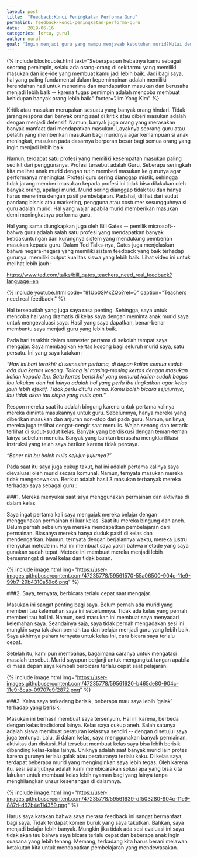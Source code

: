 ```yaml
---
layout: post
title:  "Feedback:Kunci Peningkatan Performa Guru"
permalink: feedback-kunci-peningkatan-performa-guru
date:   2019-06-16
categories: [ortu, guru]
author: nurul
goal: "Ingin menjadi guru yang mampu menjawab kebutuhan murid?Mulai dengan menerapkan teknik ini di kelas."
---
```


{% include blockquote.html
text="Seberapapun hebatnya kamu sebagai seorang pemimpin, selalu ada orang-orang di sekitarmu yang memiliki masukan dan ide-ide yang membuat kamu jadi lebih baik. Jadi bagi saya, hal yang paling fundamental dalam kepemimpinan adalah memiliki kerendahan hati untuk menerima dan mendapatkan masukan dan berusaha menjadi lebih baik -- karena tugas pemimpin adalah mencoba membuat kehidupan banyak orang lebih baik."
footer="Jim Yong Kim"
%}

Kritik atau masukan merupakan sesuatu yang banyak orang hindari. Tidak jarang respons dari banyak orang saat di kritik atau diberi masukan adalah dengan menjadi defensif. Namun, banyak juga orang yang merasakan banyak manfaat dari mendapatkan masukan. Layaknya seorang guru atau pelatih yang memberikan masukan bagi muridnya agar kemampuan si anak meningkat, masukan pada dasarnya berperan besar bagi semua orang yang ingin menjadi lebih baik. 

Namun, terdapat satu profesi yang memiliki kesempatan masukan paling sedikit dari penggunanya. Profesi tersebut adalah Guru. Seberapa seringkah kita melihat anak murid dengan rutin memberi masukan ke gurunya agar performanya meningkat. Profesi guru sering dianggap mistik, sehingga tidak jarang memberi masukan kepada profesi ini tidak bisa dilakukan oleh banyak orang, apalagi murid. Murid sering dianggap tidak tau dan hanya harus menerima dengan pasif pembelajaran. Padahal, dilihat dari sudut pandang bisnis atau marketing, pengguna atau costumer sesungguhnya si guru adalah murid. Hal yang wajar apabila murid memberikan masukan demi meningkatnya performa guru.  

Hal yang sama diungkapkan juga oleh Bill Gates -- pemilik microsoft-- bahwa guru adalah salah satu profesi yang mendapatkan banyak ketidakuntungan dari kurangnya sistem yang mendukung pemberian masukan kepada guru. Dalam Ted Talks-nya, Gates juga menjelaskan bahwa negara-negara yang memiliki sistem feedback yang baik terhadap gurunya, memiliki output kualitas siswa yang lebih baik. Lihat video ini untuk melihat lebih jauh : 

https://www.ted.com/talks/bill_gates_teachers_need_real_feedback?language=en

{% include youtube.html
            code="81Ub0SMxZQo?rel=0"
            caption="Teachers need real feedback." %}

Hal tersebutlah yang juga saya rasa penting. Sehingga, saya untuk mencoba hal yang dramatis di kelas saya dengan meminta anak murid saya untuk mengevaluasi saya. Hasil yang saya dapatkan, benar-benar membantu saya menjadi guru yang lebih baik. 

Pada hari terakhir dalam semester pertama di sekolah tempat saya mengajar. Saya membagikan kertas kosong bagi seluruh murid saya, satu persatu.  Ini yang saya katakan : 

_“Hari ini hari terakhir di semester pertama, di depan kalian semua sudah ada dua kertas kosong. Tolong isi masing-masing kertas dengan masukan kalian kepada Ibu. Satu kertas berisi hal yang menurut kalian sudah bagus ibu lakukan dan hal lainya adalah hal yang perlu ibu tingkatkan agar kelas jauh lebih efektif. Tidak perlu ditulis nama. Kamu boleh bicara sejujurnya, ibu tidak akan tau siapa yang nulis apa.”_

Respon mereka saat itu adalah bingung karena untuk pertama kalinya mereka diminta masukannya untuk guru. Sebelumnya, hanya mereka yang diberikan masukan dan anjuran non-stop dari pada guru.  Namun, uniknya, mereka juga terlihat cengar-cengir saat menulis. Wajah senang dan tertarik terlihat di sudut-sudut kelas. Banyak yang berdiskusi dengan teman-teman lainya sebelum menulis. Banyak yang bahkan berusaha mengklarifikasi instruksi yang telah saya berikan karena tidak percaya.
 
_“Bener nih bu boleh nulis sejujur-jujurnya?”_

Pada saat itu saya juga cukup takut, hal ini adalah pertama kalinya saya dievaluasi oleh murid secara komunal. Namun, ternyata masukan mereka tidak mengecewakan. Berikut adalah hasil 3 masukan terbanyak mereka terhadap saya sebagai guru : 


###1. Mereka menyukai saat saya menggunakan permainan dan aktivitas di dalam kelas

Saya ingat pertama kali saya mengajak mereka belajar dengan menggunakan permainan di luar kelas. Saat itu mereka bingung dan aneh. Belum pernah sebelumnya mereka mendapatkan pembelajaran dari permainan. Biasanya mereka hanya duduk pasif di kelas dan mendengarkan. Namun, ternyata dengan berjalannya waktu, mereka justru menyukai metode ini. Hal ini membuat saya yakin bahwa metode yang saya gunakan sudah tepat. Metode ini membuat mereka menjadi lebih bersemangat di awal kelas dan tidak bosan. 

{% include image.html
img="https://user-images.githubusercontent.com/47235778/59561570-55a06500-904c-11e9-99b7-29b4310a59c6.png"
%}


###2. Saya, ternyata, berbicara terlalu cepat saat mengajar.  

Masukan ini sangat penting bagi saya. Belum pernah ada murid yang memberi tau kelemahan saya ini sebelumnya. Tidak ada kelas yang pernah memberi tau hal ini. Namun, sesi masukan ini membuat saya menyadari kelemahan saya. Seandainya saja, saya tidak pernah mengadakan sesi ini mungkin saya tak akan pernah tau dan belajar menjadi guru yang lebih baik. Saya akhirnya paham ternyata untuk kelas ini, cara bicara saya terlalu cepat. 

Setelah itu, kami pun membahas, bagaimana caranya untuk mengatasi masalah tersebut. Murid sayapun berjanji untuk mengangkat tangan apabila di masa depan saya kembali berbicara terlalu cepat saat pelajaran. 

{% include image.html
img="https://user-images.githubusercontent.com/47235778/59561620-b465de80-904c-11e9-8cab-09707e9f2872.png"
%}


###3. Kelas saya terkadang berisik, beberapa mau saya lebih ‘galak’ terhadap yang berisik. 

Masukan ini berhasil membuat saya tersenyum. Hal ini karena, berbeda dengan kelas tradisional lainya. Kelas saya cukup aneh. Salah satunya adalah siswa membuat peraturan kelasnya sendiri -- dengan disetujui saya juga tentunya. Lalu, di dalam kelas, saya menggunakan banyak permainan, aktivitas dan diskusi. Hal tersebut membuat kelas saya bisa lebih berisik dibanding kelas-kelas lainya. Uniknya adalah saat banyak murid lain protes karena gurunya terlalu galak atau peraturanya terlalu kaku. Di kelas saya, terdapat beberapa murid yang menginginkan saya lebih tegas. Oleh karena itu, sesi selanjutnya adalah kami membicarakan solusi apa yang bisa kita lakukan untuk membuat kelas lebih nyaman bagi yang lainya tanpa menghilangkan unsur kesenangan di dalamnya. 

{% include image.html
img="https://user-images.githubusercontent.com/47235778/59561639-df503280-904c-11e9-887d-d62b4e114359.png"
%}

Harus saya katakan bahwa saya merasa feedback ini sangat bermanfaat bagi saya. Tidak terdapat komen buruk yang saya takutkan. Bahkan, saya menjadi belajar lebih banyak. Mungkin jika tidak ada sesi evaluasi ini saya tidak akan tau bahwa saya bicara terlalu cepat dan beberapa anak ingin suasana yang lebih tenang. Memang, terkadang kita harus berani melawan ketakutan kita untuk mendapatkan pembelajaran yang mendewasakan. 



